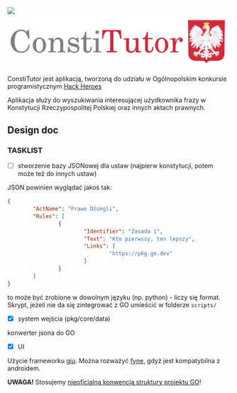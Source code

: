 <p style="align-content:center">
<a href="https://hackheroes.pl"><img src="https://hackheroes.pl/img/rsz_hackheroes_logo.png"></a>
<img src="internal/assets/icons/logo.png">
</p>

ConstiTutor jest aplikacją, tworzoną do udziału w Ogólnopolskim konkursie
programistycznym [Hack Heroes](https://hackheroes.pl/)

Aplikacja służy do wyszukiwania interesującej użydkownika frazy w Konstytucji
Rzeczypospolitej Polskiej oraz innych aktach prawnych.


## Design doc

### TASKLIST

- [ ] stworzenie bazy JSONowej dla ustaw (najpierw konstytucji, potem może też do innych ustaw)

JSON powinien wyglądać jakoś tak:

```json
{
        "ActName": "Prawo Dżungli",
        "Rules": [
                {
                        "Identifier": "Zasada 1",
                        "Text": "Kto pierwszy, ten lepszy",
                        "Links": [
                                "https://pkg.go.dev"
                        ]
                }
        ]
}
```

to może być zrobione w dowolnym języku (np. python) - liczy się format.
Skrypt, jeżeli nie da się zintegrować z GO umieścić w folderze `scripts/`

- [X] system wejścia (pkg/core/data)

konwerter jsona do GO

- [X] UI

Użycie frameworku [giu](https://github.com/AllenDang/giu).
Można rozważyć [fyne](https://fyne.io), gdyż jest kompatybilna z androidem.

**UWAGA!** Stosujemy [nieoficialną konwencją struktury projektu GO](https://github.com/golang-standards/project-layout)!